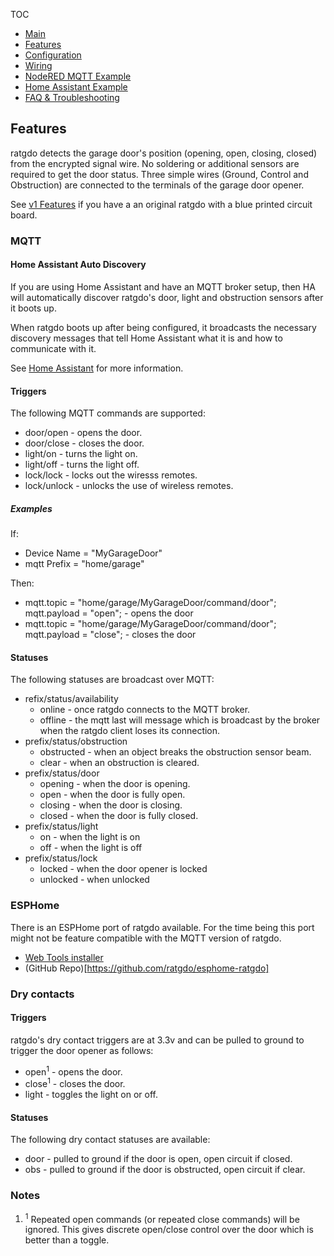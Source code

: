 TOC
* [Main](index.md)
* [Features](01_features.md)
* [Configuration](02_configuration.md)
* [Wiring](03_wiring.md)
* [NodeRED MQTT Example](04_nodered_example.md)
* [Home Assistant Example](05_homeassistant_example.md)
* [FAQ & Troubleshooting](09_faq.md)

## Features
ratgdo detects the garage door's position (opening, open, closing, closed) from the encrypted signal wire. No soldering or additional sensors are required to get the door status. Three simple wires (Ground, Control and Obstruction) are connected to the terminals of the garage door opener.

See [v1 Features](01_features_v1.md) if you have a an original ratgdo with a blue printed circuit board.

### MQTT

#### Home Assistant Auto Discovery
If you are using Home Assistant and have an MQTT broker setup, then HA will automatically discover ratgdo's door, light and obstruction sensors after it boots up.

When ratgdo boots up after being configured, it broadcasts the necessary discovery messages that tell Home Assistant what it is and how to communicate with it.

See [Home Assistant](05_homeassistant_example.md) for more information.

#### Triggers
The following MQTT commands are supported:

* door/open - opens the door.
* door/close - closes the door.
* light/on - turns the light on.
* light/off - turns the light off.
* lock/lock - locks out the wiresss remotes.
* lock/unlock - unlocks the use of wireless remotes.

##### Examples

If:

* Device Name = "MyGarageDoor"
* mqtt Prefix = "home/garage"

Then:

* mqtt.topic = "home/garage/MyGarageDoor/command/door"; mqtt.payload = "open"; - opens the door
* mqtt.topic = "home/garage/MyGarageDoor/command/door"; mqtt.payload = "close"; - closes the door


#### Statuses
The following statuses are broadcast over MQTT:

<ul>
	<li>refix/status/availability
		<ul>
			<li>online - once ratgdo connects to the MQTT broker.</li>
			<li>offline - the mqtt last will message which is broadcast by the broker when the ratgdo client loses its connection.</li>
		</ul>
	</li>
	<li>prefix/status/obstruction
		<ul>
			<li>obstructed - when an object breaks the obstruction sensor beam.</li>
			<li>clear - when an obstruction is cleared.</li>
		</ul>
	</li>
	<li>prefix/status/door
		<ul>
			<li>opening - when the door is opening.</li>
			<li>open - when the door is fully open.</li>
			<li>closing - when the door is closing.</li>
			<li>closed - when the door is fully closed.</li>
		</ul>
	</li>
	<li>prefix/status/light
		<ul>
			<li>on - when the light is on</li>
			<li>off - when the light is off</li>
		</ul>
	</li>
	<li>prefix/status/lock
		<ul>
			<li>locked - when the door opener is locked</li>
			<li>unlocked - when unlocked</li>
		</ul>
	</li>
</ul>

### ESPHome
There is an ESPHome port of ratgdo available. For the time being this port might not be feature compatible with the MQTT version of ratgdo.

* [Web Tools installer](https://ratgdo.github.io/esphome-ratgdo/)
* (GitHub Repo)[https://github.com/ratgdo/esphome-ratgdo]


### Dry contacts

#### Triggers
ratgdo's dry contact triggers are at 3.3v and can be pulled to ground to trigger the door opener as follows:

* open<sup>1</sup> - opens the door.
* close<sup>1</sup> - closes the door.
* light - toggles the light on or off.

#### Statuses
The following dry contact statuses are available:

* door - pulled to ground if the door is open, open circuit if closed.
* obs - pulled to ground if the door is obstructed, open circuit if clear.


### Notes
1. <sup>1</sup> Repeated open commands (or repeated close commands) will be ignored. This gives discrete open/close control over the door which is better than a toggle.
